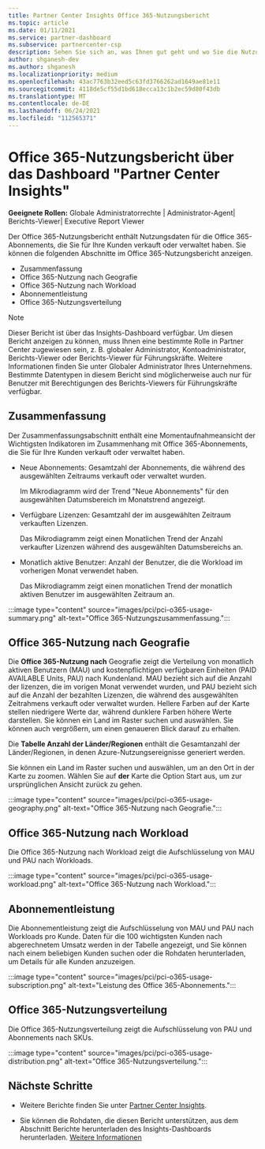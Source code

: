 ```yaml
---
title: Partner Center Insights Office 365-Nutzungsbericht
ms.topic: article
ms.date: 01/11/2021
ms.service: partner-dashboard
ms.subservice: partnercenter-csp
description: Sehen Sie sich an, was Ihnen gut geht und wo Sie die Nutzung von Office 365-Abonnements verbessern können, die Sie für Ihre Kunden verkaufen oder verwalten.
author: shganesh-dev
ms.author: shganesh
ms.localizationpriority: medium
ms.openlocfilehash: 43ac7763b32eed5c63fd3766262ad1649ae81e11
ms.sourcegitcommit: 4118de5cf55d1bd618ecca13c1b2ec59d80f43db
ms.translationtype: MT
ms.contentlocale: de-DE
ms.lasthandoff: 06/24/2021
ms.locfileid: "112565371"
---
```

# <a name="office-365-usage-report-available-from-the-partner-center-insights-dashboard"></a>Office 365-Nutzungsbericht über das Dashboard "Partner Center Insights"

**Geeignete Rollen:** Globale Administratorrechte | Administrator-Agent| Berichts-Viewer| Executive Report Viewer

Der Office 365-Nutzungsbericht enthält Nutzungsdaten für die Office 365-Abonnements, die Sie für Ihre Kunden verkauft oder verwaltet haben. Sie können die folgenden Abschnitte im Office 365-Nutzungsbericht anzeigen.

- Zusammenfassung
- Office 365-Nutzung nach Geografie
- Office 365-Nutzung nach Workload
- Abonnementleistung
- Office 365-Nutzungsverteilung

 > [!NOTE]
 > Dieser Bericht ist über das Insights-Dashboard verfügbar. Um diesen Bericht anzeigen zu können, muss Ihnen eine bestimmte Rolle in Partner Center zugewiesen sein, z. B. globaler Administrator, Kontoadministrator, Berichts-Viewer oder Berichts-Viewer für Führungskräfte. Weitere Informationen finden Sie unter Globaler Administrator Ihres Unternehmens. Bestimmte Datentypen in diesem Bericht sind möglicherweise auch nur für Benutzer mit Berechtigungen des Berichts-Viewers für Führungskräfte verfügbar.

## <a name="summary"></a>Zusammenfassung

Der Zusammenfassungsabschnitt enthält eine Momentaufnahmeansicht der Wichtigsten Indikatoren im Zusammenhang mit Office 365-Abonnements, die Sie für Ihre Kunden verkauft oder verwaltet haben.  

- Neue Abonnements: Gesamtzahl der Abonnements, die während des ausgewählten Zeitraums verkauft oder verwaltet wurden.

   Im Mikrodiagramm wird der Trend "Neue Abonnements" für den ausgewählten Datumsbereich im Monatstrend angezeigt.

- Verfügbare Lizenzen: Gesamtzahl der im ausgewählten Zeitraum verkauften Lizenzen.

   Das Mikrodiagramm zeigt einen Monatlichen Trend der Anzahl verkaufter Lizenzen während des ausgewählten Datumsbereichs an.

- Monatlich aktive Benutzer: Anzahl der Benutzer, die die Workload im vorherigen Monat verwendet haben. 

   Das Mikrodiagramm zeigt einen monatlichen Trend der monatlich aktiven Benutzer im ausgewählten Zeitraum an.

:::image type="content" source="images/pci/pci-o365-usage-summary.png" alt-text="Office 365-Nutzungszusammenfassung.":::

## <a name="office-365-usage-by-geography"></a>Office 365-Nutzung nach Geografie

Die **Office 365-Nutzung nach** Geografie zeigt die Verteilung von monatlich aktiven Benutzern (MAU) und kostenpflichtigen verfügbaren Einheiten (PAID AVAILABLE Units, PAU) nach Kundenland. MAU bezieht sich auf die Anzahl der lizenzen, die im vorigen Monat verwendet wurden, und PAU bezieht sich auf die Anzahl der bezahlten Lizenzen, die während des ausgewählten Zeitrahmens verkauft oder verwaltet wurden. Hellere Farben auf der Karte stellen niedrigere Werte dar, während dunklere Farben höhere Werte darstellen. Sie können ein Land im Raster suchen und auswählen. Sie können auch vergrößern, um einen genaueren Blick darauf zu erhalten.

Die **Tabelle Anzahl der Länder/Regionen** enthält die Gesamtanzahl der Länder/Regionen, in denen Azure-Nutzungsereignisse generiert werden.

Sie können ein Land im Raster suchen und auswählen, um an den Ort in der Karte zu zoomen. Wählen Sie auf **der** Karte die Option Start aus, um zur ursprünglichen Ansicht zurück zu gehen.


:::image type="content" source="images/pci/pci-o365-usage-geography.png" alt-text="Office 365-Nutzung nach Geografie.":::

## <a name="office-365-usage-by-workload"></a>Office 365-Nutzung nach Workload

Die Office 365-Nutzung nach Workload zeigt die Aufschlüsselung von MAU und PAU nach Workloads.

:::image type="content" source="images/pci/pci-o365-usage-workload.png" alt-text="Office 365-Nutzung nach Workload.":::

## <a name="subscriptions-performance"></a>Abonnementleistung

Die Abonnementleistung zeigt die Aufschlüsselung von MAU und PAU nach Workloads pro Kunde. Daten für die 100 wichtigsten Kunden nach abgerechnetem Umsatz werden in der Tabelle angezeigt, und Sie können nach einem beliebigen Kunden suchen oder die Rohdaten herunterladen, um Details für alle Kunden anzuzeigen.

:::image type="content" source="images/pci/pci-o365-usage-subscription.png" alt-text="Leistung des Office 365-Abonnements.":::

## <a name="office-365-usage-distribution"></a>Office 365-Nutzungsverteilung

Die Office 365-Nutzungsverteilung zeigt die Aufschlüsselung von PAU und Abonnements nach SKUs.

:::image type="content" source="images/pci/pci-o365-usage-distribution.png" alt-text="Office 365-Nutzungsverteilung.":::

## <a name="next-steps"></a>Nächste Schritte

- Weitere Berichte finden Sie unter [Partner Center Insights](partner-center-insights.md).

- Sie können die Rohdaten, die diesen Bericht unterstützen, aus dem Abschnitt Berichte herunterladen des Insights-Dashboards herunterladen. [Weitere Informationen](pci-download-reports.md) 
